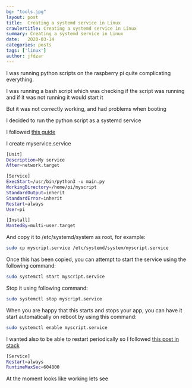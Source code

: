 ```yaml
---
bg: "tools.jpg"
layout: post
title:  Creating a systemd service in Linux
crawlertitle: Creating a systemd service in Linux
summary: Creating a systemd service in Linux
date:   2020-03-14
categories: posts
tags: ['linux']
author: jfdzar
---
```


I was running python scripts on the raspberry pi quite complicating everything.

I was running a bash script which was checking if the script was running and if it was not running it would start it

But it was not correctly working, and had problems when booting

I decided to run the python script as a systemd service

I followed [this guide](https://www.raspberrypi.org/documentation/linux/usage/systemd.md)

I create myservice.service

```bash
[Unit]
Description=My service
After=network.target

[Service]
ExecStart=/usr/bin/python3 -u main.py
WorkingDirectory=/home/pi/myscript
StandardOutput=inherit
StandardError=inherit
Restart=always
User=pi

[Install]
WantedBy=multi-user.target
```

And copy it to /etc/systemd/system as root, for example:

```bash
sudo cp myscript.service /etc/systemd/system/myscript.service
```

Once this has been copied, you can attempt to start the service using the following command:

```bash
sudo systemctl start myscript.service
```

Stop it using following command:
```bash
sudo systemctl stop myscript.service
```

When you are happy that this starts and stops your app, you can have it start automatically on reboot by using this command:

```bash
sudo systemctl enable myscript.service
```
 
I wanted also to be able to restart periodically so I followed [this post in stack](https://stackoverflow.com/questions/31055194/how-can-i-configure-a-systemd-service-to-restart-periodically)

```bash
[Service]
Restart=always
RuntimeMaxSec=604800
``` 

At the moment looks like working lets see 